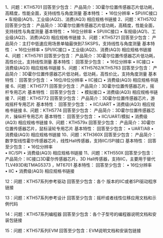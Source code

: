 1、问题：KTH5701
回答至少包含：
 产品简介：3D霍尔位置传感器芯片低功耗，高精度，性能全面，支持线性与角度测量
 基本特性：
   • 16位分辨率
   • SPI/IIC接口
   • 车规级(AQ1)、工业级(AQ2)、消费(AQ3)
  相应规格书链接
2、问题：KTH5702
回答至少包含：
产品简介：3D霍尔位置传感器芯片低功耗，高精度，性能全面，支持线性与角度测量
基本特性：
   • 16位分辨率
   • SPI/IIC接口
   • 车规级(AQ1)、工业级(AQ2)、消费(AQ3)
   相应规格书链接
3、问题：KTH5721
回答至少包含：
产品简介：主打中低速应用场景单轴最快到7.5KSPS，支持线性与角度测量
基本特性：
   • 16位分辨率
   • SPI/IIC接口
   • 工业级(AQ2)、消费(AQ3)
   相应规格书链接
4、问题：KTH5761
回答至少包含：
产品简介：3D霍尔位置传感器芯片低功耗，高性价比，支持线性测量
基本特性：
回答至少包含：
  • 16位分辨率
  • IIC接口
  • 消费级(AQ3)
  相应规格书链接
5、问题：KTH5762/KTH5763
回答至少包含：
产品简介：3D霍尔位置传感器芯片低功耗，低功耗，高性价比，支持角度测量
基本特性：
回答至少包含：
  • 16位/8位分辨率
  • IIC接口
  • 消费级(AQ3)
  相应规格书链接
6、问题：KTH5771
回答至少包含：
产品简介：3D霍尔位置传感器芯片，摇杆专用芯片
基本特性：
回答至少包含：
  • 模拟接口
  • 消费级(AQ3)
  相应规格书链接
7、问题：KTH5772
回答至少包含：
产品简介：3D霍尔位置传感器芯片，游戏摇杆专用芯片
基本特性：
回答至少包含：
  • IIC/UART
  • 消费级(AQ3)
  相应规格书链接
8、问题：KTH5774
回答至少包含：
产品简介：3D霍尔位置传感器芯片，操纵杆专用芯片
基本特性：
回答至少包含：
  • IIC/UART/模拟
  • 消费级(AQ3)
  相应规格书链接
9、问题：KTH579x
回答至少包含：
产品简介：3D霍尔位置传感器芯片，鼠标滚轮专用芯片
基本特性：
回答至少包含：
  • UART/AB
  • 消费级(AQ3)
  相应规格书链接
10、问题：KTH360X
回答至少包含：
产品简介：数字型线性霍尔传感器芯片，线性Hall传感器，支持IIC/SPI接口
基本特性：
回答至少包含：
  • 16位分辨率  
  • IIC/SPI
  • 消费级(AQ3)
  相应规格书链接
11、问题：KTH550X
回答至少包含：
产品简介：IIC接口3D霍尔传感器芯片，3D Hall传感器，支持IIC，主要用于替代TLV493D和TMAG5373 ，MT6701
基本特性：
回答至少包含：
  • 16位分辨率  
  • IIC
  • 消费级(AQ3)
  相应规格书链接

12：问题：KTH57系列参考驱动
回答至少包含：各个 版本的IIC或者SPI驱动程序链接

13：问题：KTH57系列参考设计
回答至少包含：摇杆或者线性位移应用文档和示例代码

14：问题：KTH57系列编程器
回答至少包含：各个子型号的编程器说明文档和安装包链接

15：问题：KTH57系列EVM
回答至少包含：EVM说明文档和安装包链接